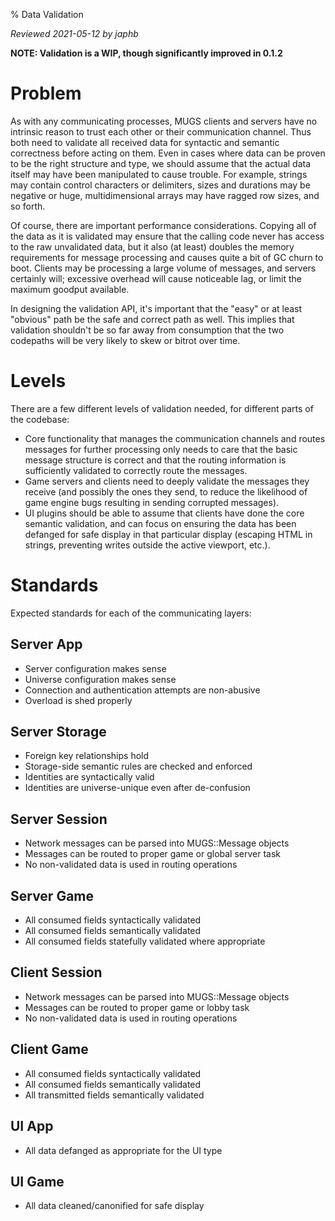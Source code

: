 % Data Validation

*Reviewed 2021-05-12 by japhb*

**NOTE: Validation is a WIP, though significantly improved in 0.1.2**


# Problem

As with any communicating processes, MUGS clients and servers have no intrinsic
reason to trust each other or their communication channel.  Thus both need to
validate all received data for syntactic and semantic correctness before acting
on them.  Even in cases where data can be proven to be the right structure and
type, we should assume that the actual data itself may have been manipulated to
cause trouble.  For example, strings may contain control characters or
delimiters, sizes and durations may be negative or huge, multidimensional
arrays may have ragged row sizes, and so forth.

Of course, there are important performance considerations.  Copying all of the
data as it is validated may ensure that the calling code never has access to
the raw unvalidated data, but it also (at least) doubles the memory
requirements for message processing and causes quite a bit of GC churn to boot.
Clients may be processing a large volume of messages, and servers certainly
will; excessive overhead will cause noticeable lag, or limit the maximum
goodput available.

In designing the validation API, it's important that the "easy" or at least
"obvious" path be the safe and correct path as well.  This implies that
validation shouldn't be so far away from consumption that the two codepaths
will be very likely to skew or bitrot over time.


# Levels

There are a few different levels of validation needed, for different parts
of the codebase:

* Core functionality that manages the communication channels and routes
  messages for further processing only needs to care that the basic message
  structure is correct and that the routing information is sufficiently
  validated to correctly route the messages.
* Game servers and clients need to deeply validate the messages they receive
  (and possibly the ones they send, to reduce the likelihood of game engine
  bugs resulting in sending corrupted messages).
* UI plugins should be able to assume that clients have done the core semantic
  validation, and can focus on ensuring the data has been defanged for safe
  display in that particular display (escaping HTML in strings, preventing
  writes outside the active viewport, etc.).


# Standards

Expected standards for each of the communicating layers:


## Server App

* Server configuration makes sense
* Universe configuration makes sense
* Connection and authentication attempts are non-abusive
* Overload is shed properly


## Server Storage

* Foreign key relationships hold
* Storage-side semantic rules are checked and enforced
* Identities are syntactically valid
* Identities are universe-unique even after de-confusion


## Server Session

* Network messages can be parsed into MUGS::Message objects
* Messages can be routed to proper game or global server task
* No non-validated data is used in routing operations


## Server Game

* All consumed fields syntactically validated
* All consumed fields semantically validated
* All consumed fields statefully validated where appropriate


## Client Session

* Network messages can be parsed into MUGS::Message objects
* Messages can be routed to proper game or lobby task
* No non-validated data is used in routing operations


## Client Game

* All consumed fields syntactically validated
* All consumed fields semantically validated
* All transmitted fields semantically validated


## UI App

* All data defanged as appropriate for the UI type


## UI Game

* All data cleaned/canonified for safe display

